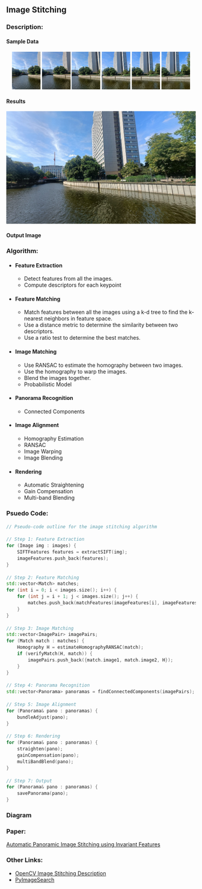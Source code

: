 ## Image Stitching

### Description:

#### Sample Data
<p align="center">
  <img src="data/berlin/001.jpg" width="15%" /> 
  <img src="data/berlin/002.jpg" width="15%" />  
  <img src="data/berlin/003.jpg" width="15%" />
  <img src="data/berlin/004.jpg" width="15%">  
  <img src="data/berlin/005.jpg" width="15%"> 
  <img src="data/berlin/006.jpg" width="15%">  
</p> 

#### Results
<p align="center">
  <img src="results/berlin.jpg" width="%" />
</p>

#### Output Image


### Algorithm:

- #### Feature Extraction
    - Detect features from all the images.
    - Compute descriptors for each keypoint

- #### Feature Matching
    - Match features between all the images using a k-d tree to find the k-nearest neighbors in feature space.
    - Use a distance metric to determine the similarity between two descriptors.
    - Use a ratio test to determine the best matches.

- #### Image Matching
    - Use RANSAC to estimate the homography between two images.
    - Use the homography to warp the images.
    - Blend the images together.
    - Probabilistic Model

- #### Panorama Recognition
    - Connected Components

- #### Image Alignment
    - Homography Estimation
    - RANSAC
    - Image Warping
    - Image Blending

- #### Rendering
    - Automatic Straightening
    - Gain Compensation
    - Multi-band Blending

### Psuedo Code:

```c++
// Pseudo-code outline for the image stitching algorithm

// Step 1: Feature Extraction
for (Image img : images) {
    SIFTFeatures features = extractSIFT(img);
    imageFeatures.push_back(features);
}

// Step 2: Feature Matching
std::vector<Match> matches;
for (int i = 0; i < images.size(); i++) {
    for (int j = i + 1; j < images.size(); j++) {
        matches.push_back(matchFeatures(imageFeatures[i], imageFeatures[j]));
    }
}

// Step 3: Image Matching
std::vector<ImagePair> imagePairs;
for (Match match : matches) {
    Homography H = estimateHomographyRANSAC(match);
    if (verifyMatch(H, match)) {
        imagePairs.push_back({match.image1, match.image2, H});
    }
}

// Step 4: Panorama Recognition
std::vector<Panorama> panoramas = findConnectedComponents(imagePairs);

// Step 5: Image Alignment
for (Panorama& pano : panoramas) {
    bundleAdjust(pano);
}

// Step 6: Rendering
for (Panorama& pano : panoramas) {
    straighten(pano);
    gainCompensation(pano);
    multiBandBlend(pano);
}

// Step 7: Output
for (Panorama& pano : panoramas) {
    savePanorama(pano);
}
```

### Diagram

### Paper:

[Automatic Panoramic Image Stitching using Invariant Features](https://www.cs.ubc.ca/~lowe/papers/07brown.pdf)

### Other Links:

- [OpenCV Image Stitching Description](https://docs.opencv.org/3.4/d1/d46/group__stitching.html)
- [PyImageSearch](https://pyimagesearch.com/2018/12/17/image-stitching-with-opencv-and-python/)